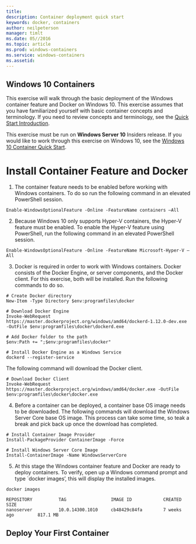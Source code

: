 ```yaml
---
title: 
description: Container deployment quick start
keywords: docker, containers
author: neilpeterson
manager: timlt
ms.date: 05//2016
ms.topic: article
ms.prod: windows-containers
ms.service: windows-containers
ms.assetid: 
---
```


## Windows 10 Containers

This exercise will walk through the basic deployment of the Windows container feature and Docker on Windows 10. This exercise assumes that you have familiarized yourself with basic container concepts and terminology. If you need to review concepts and terminology, see the [Quick Start Introduction](./quick_start.md).

This exercise must be run on **Windows Server 10** Insiders release. If you would like to work through this exercise on Windows 10, see the [Windows 10 Container Quick Start](./windows_containers_101.md).


# Install Container Feature and Docker

1. The container feature needs to be enabled before working with Windows containers. To do so run the following command in an elevated PowerShell session. 

```none
Enable-WindowsOptionalFeature -Online -FeatureName containers –All
```

2. Because Windows 10 only supports Hyper-V containers, the Hyper-V feature must be enabled. To enable the Hyper-V feature using PowerShell, run the following command in an elevated PowerShell session.

```none
Enable-WindowsOptionalFeature -Online -FeatureName Microsoft-Hyper-V –All
```

3. Docker is required in order to work with Windows containers. Docker consists of the Docker Engine, or server components, and the Docker client. For this exercise, both will be installed. Run the following commands to do so. 

```none
# Create Docker directory
New-Item -Type Directory $env:programfiles\docker

# Download Docker Engine
Invoke-WebRequest https://master.dockerproject.org/windows/amd64/dockerd-1.12.0-dev.exe -OutFile $env:programfiles\docker\dockerd.exe

# Add Docker folder to the path
$env:Path += ";$env:programfiles\docker"

# Install Docker Engine as a Windows Service
dockerd --register-service
```

The following command will download the Docker client.

```none
# Download Docker Client
Invoke-WebRequest https://master.dockerproject.org/windows/amd64/docker.exe -OutFile $env:programfiles\docker\docker.exe
```

4. Before a container can be deployed, a container base OS image needs to be downloaded. The following commands will download the Windows Server Core base OS image. This process can take some time, so teak a break and pick back up once the download has completed. 
    
```none
# Install Container Image Provider    
Install-PackageProvider ContainerImage -Force    

# Install Windows Server Core Image  
Install-ContainerImage -Name WindowsServerCore    
```

5. At this stage the Windows container feature and Docker are ready to deploy containers. To verify, open up a Windows command prompt and type `docker images’, this will display the installed images.

```none
docker images

REPOSITORY          TAG                 IMAGE ID            CREATED             SIZE
nanoserver          10.0.14300.1010     cb48429c84fa        7 weeks ago         817.1 MB
```

## Deploy Your First Container